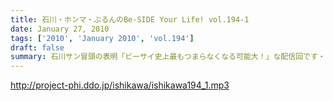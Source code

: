 ```yaml
---
title: 石川・ホンマ・ぶるんのBe-SIDE Your Life! vol.194-1
date: January 27, 2010
tags: ['2010', 'January 2010', 'vol.194']
draft: false
summary: 石川サン冒頭の表明「ビーサイ史上最もつまらなくなる可能大！」な配信回です・・・そうなのかっ！？真性文科系リスナーよ・・・がんばって聴け！！NAMAE
---
```


http://project-phi.ddo.jp/ishikawa/ishikawa194_1.mp3